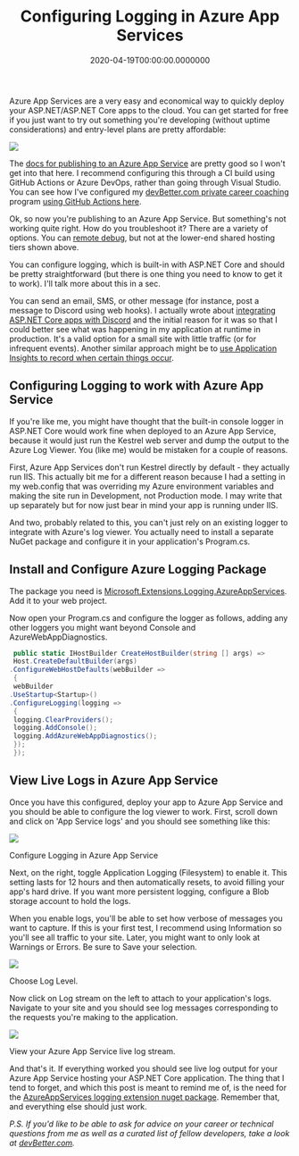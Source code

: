 ﻿---
title: Configuring Logging in Azure App Services
date: "2020-04-19T00:00:00.0000000"
description: You're publishing to Azure App Services but are running into issues with your app. I'll show you how to configure logging in Azure App Services.
featuredImage: /img/configuring-logging-in-azure-app-service.png
---

Azure App Services are a very easy and economical way to quickly deploy your ASP.NET/ASP.NET Core apps to the cloud. You can get started for free if you just want to try out something you're developing (without uptime considerations) and entry-level plans are pretty affordable:

![](/img/image-3-1536x528.png)

The [docs for publishing to an Azure App Service](https://docs.microsoft.com/en-us/aspnet/core/tutorials/publish-to-azure-webapp-using-vs?view=aspnetcore-3.1) are pretty good so I won't get into that here. I recommend configuring this through a CI build using GitHub Actions or Azure DevOps, rather than going through Visual Studio. You can see how I've configured my [devBetter.com private career coaching](https://devbetter.com/) program [using GitHub Actions here](https://github.com/ardalis/DevBetterWeb/actions?query=workflow%3Apublish).

Ok, so now you're publishing to an Azure App Service. But something's not working quite right. How do you troubleshoot it? There are a variety of options. You can [remote debug](https://devblogs.microsoft.com/premier-developer/remote-debugging-azure-app-services/), but not at the lower-end shared hosting tiers shown above.

You can configure logging, which is built-in with ASP.NET Core and should be pretty straightforward (but there is one thing you need to know to get it to work). I'll talk more about this in a sec.

You can send an email, SMS, or other message (for instance, post a message to Discord using web hooks). I actually wrote about [integrating ASP.NET Core apps with Discord](https://ardalis.com/add-discord-notifications-to-asp-net-core-apps) and the initial reason for it was so that I could better see what was happening in my application at runtime in production. It's a valid option for a small site with little traffic (or for infrequent events). Another similar approach might be to [use Application Insights to record when certain things occur](https://docs.microsoft.com/en-us/azure/azure-monitor/app/api-custom-events-metrics).

## Configuring Logging to work with Azure App Service

If you're like me, you might have thought that the built-in console logger in ASP.NET Core would work fine when deployed to an Azure App Service, because it would just run the Kestrel web server and dump the output to the Azure Log Viewer. You (like me) would be mistaken for a couple of reasons.

First, Azure App Services don't run Kestrel directly by default - they actually run IIS. This actually bit me for a different reason because I had a setting in my web.config that was overriding my Azure environment variables and making the site run in Development, not Production mode. I may write that up separately but for now just bear in mind your app is running under IIS.

And two, probably related to this, you can't just rely on an existing logger to integrate with Azure's log viewer. You actually need to install a separate NuGet package and configure it in your application's Program.cs.

## Install and Configure Azure Logging Package

The package you need is [Microsoft.Extensions.Logging.AzureAppServices](https://www.nuget.org/packages/Microsoft.Extensions.Logging.AzureAppServices). Add it to your web project.

Now open your Program.cs and configure the logger as follows, adding any other loggers you might want beyond Console and AzureWebAppDiagnostics.

```csharp
 public static IHostBuilder CreateHostBuilder(string [] args) =>
 Host.CreateDefaultBuilder(args)
.ConfigureWebHostDefaults(webBuilder =>
 {
 webBuilder
.UseStartup<Startup>()
.ConfigureLogging(logging =>
 {
 logging.ClearProviders();
 logging.AddConsole();
 logging.AddAzureWebAppDiagnostics();
 });
 });
```

## View Live Logs in Azure App Service

Once you have this configured, deploy your app to Azure App Service and you should be able to configure the log viewer to work. First, scroll down and click on 'App Service logs' and you should see something like this:

![](/img/image-4-927x1024.png)

Configure Logging in Azure App Service

Next, on the right, toggle Application Logging (Filesystem) to enable it. This setting lasts for 12 hours and then automatically resets, to avoid filling your app's hard drive. If you want more persistent logging, configure a Blob storage account to hold the logs.

When you enable logs, you'll be able to set how verbose of messages you want to capture. If this is your first test, I recommend using Information so you'll see all traffic to your site. Later, you might want to only look at Warnings or Errors. Be sure to Save your selection.

![](/img/image-5-configure.png)

Choose Log Level.

Now click on Log stream on the left to attach to your application's logs. Navigate to your site and you should see log messages corresponding to the requests you're making to the application.

![](/img/image-6-1536x699.png)

View your Azure App Service live log stream.

And that's it. If everything worked you should see live log output for your Azure App Service hosting your ASP.NET Core application. The thing that I tend to forget, and which this post is meant to remind me of, is the need for the [AzureAppServices logging extension nuget package](https://www.nuget.org/packages/Microsoft.Extensions.Logging.AzureAppServices/). Remember that, and everything else should just work.

_P.S. If you'd like to be able to ask for advice on your career or technical questions from me as well as a curated list of fellow developers, take a look at [devBetter.com](https://devbetter.com/)._

